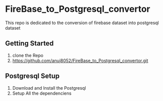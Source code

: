 # FireBase_to_Postgresql_convertor
This repo is dedicated to the conversion of firebase dataset into postgresql dataset

## Getting Started

1. clone the Repo
2. https://github.com/anuj8052/FireBase_to_Postgresql_convertor.git

## Postgresql Setup
1. Download and Install the Postgresql
2. Setup All the dependenciens



